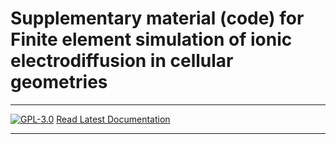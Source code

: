 # Supplementary material (code) for Finite element simulation of ionic electrodiffusion in cellular geometries
_________________

[![GPL-3.0](https://img.shields.io/github/license/adajel/fem_electrodiffusion_cellular_geometries)](LICENSE)
[Read Latest Documentation](https://adajel.github.io/fem_electrodiffusion_cellular_geometries/)
_________________

